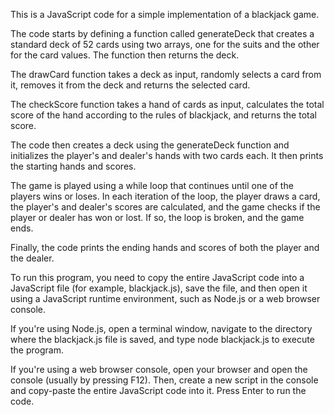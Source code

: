 This is a JavaScript code for a simple implementation of a blackjack game.

The code starts by defining a function called generateDeck that creates a standard deck of 52 cards using two arrays, one for the suits and the other for the card values. The function then returns the deck.

The drawCard function takes a deck as input, randomly selects a card from it, removes it from the deck and returns the selected card.

The checkScore function takes a hand of cards as input, calculates the total score of the hand according to the rules of blackjack, and returns the total score.

The code then creates a deck using the generateDeck function and initializes the player's and dealer's hands with two cards each. It then prints the starting hands and scores.

The game is played using a while loop that continues until one of the players wins or loses. In each iteration of the loop, the player draws a card, the player's and dealer's scores are calculated, and the game checks if the player or dealer has won or lost. If so, the loop is broken, and the game ends.

Finally, the code prints the ending hands and scores of both the player and the dealer.


To run this program, you need to copy the entire JavaScript code into a JavaScript file (for example, blackjack.js), save the file, and then open it using a JavaScript runtime environment, such as Node.js or a web browser console.

If you're using Node.js, open a terminal window, navigate to the directory where the blackjack.js file is saved, and type node blackjack.js to execute the program.

If you're using a web browser console, open your browser and open the console (usually by pressing F12). Then, create a new script in the console and copy-paste the entire JavaScript code into it. Press Enter to run the code.
